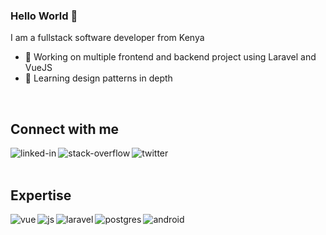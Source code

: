 ### Hello World 👋
I am a fullstack software developer from Kenya
- 🔭 Working on multiple frontend and backend project using Laravel and VueJS
- 🌱 Learning design patterns in depth
<br>

## Connect with me

[<img align="left" alt="linked-in" src="https://img.shields.io/badge/linkedin-%230077B5.svg?&style=for-the-badge&logo=linkedin&logoColor=white" />](https://www.linkedin.com/in/silas-seje/)



[<img align="left" alt="stack-overflow" src="https://img.shields.io/badge/stack%20overflow-FE7A16?logo=stack-overflow&logoColor=white&style=for-the-badge" />](https://stackoverflow.com/users/15876920/sejesila)


[<img align="left" alt="twitter" src="https://img.shields.io/badge/twitter-%231DA1F2.svg?&style=for-the-badge&logo=twitter&logoColor=white" />](https://twitter.com/seje_silas)
<br>
<br>
## Expertise
<img align="left" alt="vue" src="https://img.shields.io/badge/vue.js-%2315100E.svg?&style=for-the-badge&logo=vue.js&logoColor=green" />
<img align="left" alt="js" src="https://img.shields.io/badge/javascript-%2315100E.svg?&style=for-the-badge&logo=javascript&logoColor=yellow" />
<img align="left" alt="laravel" src="https://img.shields.io/badge/laravel-%2315100E.svg?&style=for-the-badge&logo=laravel&logoColor=red" />
<img align="left" alt="postgres" src="https://img.shields.io/badge/postgres-%23316192.svg?&style=for-the-badge&logo=postgresql&logoColor=white" />
<img align="left" alt="android" src="https://img.shields.io/badge/Android-3DDC84?logo=android&logoColor=white&style=for-the-badge" />

<br>
<br>
